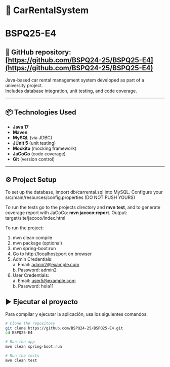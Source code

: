 # 🚗 CarRentalSystem
# BSPQ25-E4


## 📁 GitHub repository: [https://github.com/BSPQ24-25/BSPQ25-E4](https://github.com/BSPQ24-25/BSPQ25-E4)


Java-based car rental management system developed as part of a university project.  
Includes database integration, unit testing, and code coverage.

---

## 📦 Technologies Used

- **Java 17**
- **Maven**
- **MySQL** (via JDBC)
- **JUnit 5** (unit testing)
- **Mockito** (mocking framework)
- **JaCoCo** (code coverage)
- **Git** (version control)

---

## ⚙️ Project Setup
To set up the database, import db/carrental.sql into MySQL.
Configure your src/main/resources/config.properties (DO NOT PUSH YOURS)

To run the tests go to the projects directory and **mvn test**, and to generate coverage report with JaCoCo: **mvn jacoco:report**.
Output: target/site/jacoco/index.html

To run the project:

1. mvn clean compile
2. mvn package (optional)
3. mvn spring-boot:run
4. Go to http://localhost:port on browser
5. Admin Credentials:  
   a. Email: admin2@example.com  
   b. Password: admin2
6. User Credentials:  
   a. Email: user5@example.com  
   b. Password: hola11

## ▶️ Ejecutar el proyecto

Para compilar y ejecutar la aplicación, usa los siguientes comandos:

```bash
# Clone the repository
git clone https://github.com/BSPQ24-25/BSPQ25-E4.git
cd BSPQ25-E4

# Run the app
mvn clean spring-boot:run

# Run the tests
mvn clean test

